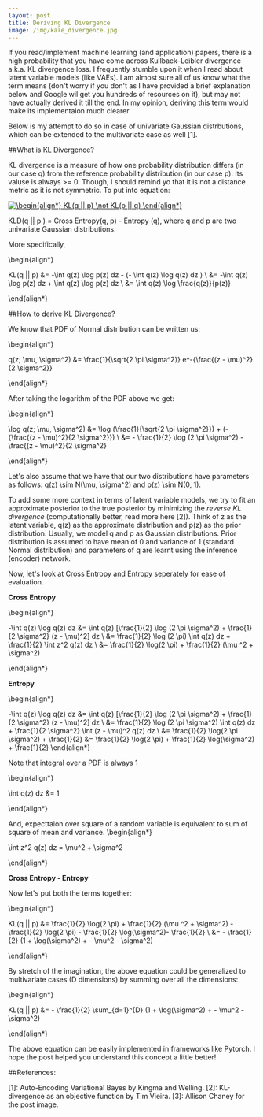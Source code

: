 ```yaml
---
layout: post
title: Deriving KL Divergence
image: /img/kale_divergence.jpg
---
```


If you read/implement machine learning (and application) papers, there is a high probability that you have come across Kullback–Leibler divergence a.k.a. KL divergence loss. I frequently stumble upon it when I read about latent variable models (like VAEs). I am almost sure all of us know what the term means (don't worry if you don't as I have provided a brief explanation below and Google wil get you hundreds of resources on it), but may not have actually derived it till the end. In my opinion, deriving this term would make its implementaion much clearer. 

Below is my attempt to do so in case of univariate Gaussian distrbutions, which can be extended to the multivariate case as well [1].

##What is KL Divergence?

KL divergence is a measure of how one probability distribution differs (in our case q) from the reference probability distribution (in our case p). Its valuse is always >= 0. Though, I should remind yo that it is not a distance metric as it is not symmetric. To put into equation:

<a href="https://www.codecogs.com/eqnedit.php?latex=\begin{align*}&space;KL(q&space;||&space;p)&space;\not&space;KL(p&space;||&space;q)&space;\end{align*}" target="_blank"><img src="https://latex.codecogs.com/svg.latex?\begin{align*}&space;KL(q&space;||&space;p)&space;\not&space;KL(p&space;||&space;q)&space;\end{align*}" title="\begin{align*} KL(q || p) \not KL(p || q) \end{align*}" /></a>

KLD(q || p ) = Cross Entropy(q, p) - Entropy (q), where q and p are two univariate Gaussian distributions.

More specifically,

\begin{align*}

KL(q || p) &= -\int q(z) \log p(z) dz - (- \int q(z) \log q(z) dz ) \\
&= -\int q(z) \log p(z) dz + \int q(z) \log p(z) dz \\
&= \int q(z) \log \frac{q(z)}{p(z)}

\end{align*}

##How to derive KL Divergence?

We know that PDF of Normal distribution can be written us:

\begin{align*}

q(z; \mu, \sigma^2) &= \frac{1}{\sqrt{2 \pi \sigma^2}} e^-{\frac{(z - \mu)^2}{2 \sigma^2}}

\end{align*}

After taking the logarithm of the PDF above we get:

\begin{align*}

\log q(z; \mu, \sigma^2) &= \log (\frac{1}{\sqrt{2 \pi \sigma^2}}) + (-{\frac{(z - \mu)^2}{2 \sigma^2}}) \\
&= - \frac{1}{2} \log (2 \pi \sigma^2) - \frac{(z - \mu)^2}{2 \sigma^2}

\end{align*}

Let's also assume that we have that our two distributions have parameters as follows:
q(z) \sim N(\mu, \sigma^2) and p(z) \sim N(0, 1). 

To add some more context in terms of latent variable models, we try to fit an approximate posterior to the true posterior by minimizing the *reverse KL divergence* (computationally better, read more here [2]). Think of z as the latent variable, q(z) as the approximate distribution and p(z) as the prior distribution. Usually, we model q and p as Gaussian distributions. Prior distribution is assumed to have mean of 0 and variance of 1 (standard Normal distribution) and parameters of q are learnt using the inference (encoder) network.

Now, let's look at Cross Entropy and Entropy seperately for ease of evaluation. 

**Cross Entropy**

\begin{align*}

-\int q(z) \log q(z) dz &= \int q(z) [\frac{1}{2} \log (2 \pi \sigma^2) + \frac{1}{2 \sigma^2} (z - \mu)^2] dz \\
&= \frac{1}{2} \log (2 \pi) \int q(z) dz + \frac{1}{2} \int z^2 q(z) dz \\
&= \frac{1}{2} \log(2 \pi) + \frac{1}{2} (\mu ^2 + \sigma^2)

\end{align*}

**Entropy**

\begin{align*}

-\int q(z) \log q(z) dz &= \int q(z) [\frac{1}{2} \log (2 \pi \sigma^2) + \frac{1}{2 \sigma^2} (z - \mu)^2] dz \\
&= \frac{1}{2} \log (2 \pi \sigma^2) \int q(z) dz + \frac{1}{2 \sigma^2} \int (z - \mu)^2 q(z) dz \\
&= \frac{1}{2} \log(2 \pi \sigma^2) + \frac{1}{2}
&= \frac{1}{2} \log(2 \pi) + \frac{1}{2} \log(\sigma^2) + \frac{1}{2}
\end{align*}

Note that integral over a PDF is always 1

\begin{align*}

\int q(z) dz &= 1

\end{align*}

And, expecttaion over square of a random variable is equivalent to sum of square of mean and variance.
\begin{align*}

\int z^2 q(z) dz = \mu^2 + \sigma^2

\end{align*}


**Cross Entropy - Entropy**

Now let's put both the terms together:

\begin{align*}

KL(q || p) &= \frac{1}{2} \log(2 \pi) + \frac{1}{2} (\mu ^2 + \sigma^2) - \frac{1}{2} \log(2 \pi) - \frac{1}{2} \log(\sigma^2)- \frac{1}{2} \\
&= - \frac{1}{2} (1 + \log(\sigma^2) + - \mu^2 - \sigma^2)

\end{align*}

By stretch of the imagination, the above equation could be generalized to multivariate cases (D dimensions) by summing over all the dimensions:

\begin{align*}

KL(q || p) &= - \frac{1}{2} \sum_{d=1}^{D} (1 + \log(\sigma^2) + - \mu^2 - \sigma^2)

\end{align*}

The above equation can be easily implemented in frameworks like Pytorch. I hope the post helped you understand this concept a little better!

##References:

[1]: Auto-Encoding Variational Bayes by Kingma and Welling.
[2]: KL-divergence as an objective function by Tim Vieira.
[3]: Allison Chaney for the post image.

